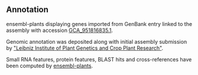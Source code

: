 **Annotation**
----------

ensembl-plants displaying genes imported from GenBank entry linked to the assembly with accession [GCA\_951816835.1](http://www.ebi.ac.uk/ena/data/view/GCA_951816835.1).

Genomic annotation was deposited along with initial assembly submission by ["Leibniz Institute of Plant Genetics and Crop Plant Research"](URL_GOES_HERE).

Small RNA features, protein features, BLAST hits and cross-references have been
computed by [ensembl-plants](https://plants.ensembl.org/info/genome/annotation/index.html).
